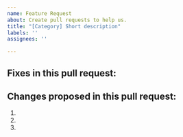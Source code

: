 ```yaml
---
name: Feature Request
about: Create pull requests to help us.
title: "[Category] Short description"
labels: ''
assignees: ''

---
```


## Fixes in this pull request:
<!-- Please provide as much detail as possible. -->

## Changes proposed in this pull request:
1.
2.
3.